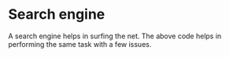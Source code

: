 # Search engine
A search engine helps in surfing the net. The above code helps in performing the same task with a few issues.


